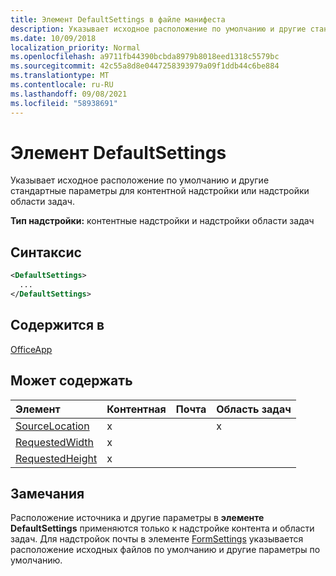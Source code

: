 ```yaml
---
title: Элемент DefaultSettings в файле манифеста
description: Указывает исходное расположение по умолчанию и другие стандартные параметры для контентной надстройки или надстройки области задач.
ms.date: 10/09/2018
localization_priority: Normal
ms.openlocfilehash: a9711fb44390bcbda8979b8018eed1318c5579bc
ms.sourcegitcommit: 42c55a8d8e0447258393979a09f1ddb44c6be884
ms.translationtype: MT
ms.contentlocale: ru-RU
ms.lasthandoff: 09/08/2021
ms.locfileid: "58938691"
---
```

# <a name="defaultsettings-element"></a>Элемент DefaultSettings

Указывает исходное расположение по умолчанию и другие стандартные параметры для контентной надстройки или надстройки области задач.

**Тип надстройки:** контентные надстройки и надстройки области задач

## <a name="syntax"></a>Синтаксис

```XML
<DefaultSettings>
  ...
</DefaultSettings>
```

## <a name="contained-in"></a>Содержится в

[OfficeApp](officeapp.md)

## <a name="can-contain"></a>Может содержать

|Элемент|Контентная|Почта|Область задач|
|:-----|:-----|:-----|:-----|
|[SourceLocation](sourcelocation.md)|x||x|
|[RequestedWidth](requestedwidth.md)|x|||
|[RequestedHeight](requestedheight.md)|x|||

## <a name="remarks"></a>Замечания

Расположение источника и другие параметры в **элементе DefaultSettings** применяются только к надстройке контента и области задач. Для надстройок почты в элементе [FormSettings](formsettings.md) указывается расположение исходных файлов по умолчанию и другие параметры по умолчанию.
